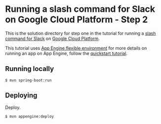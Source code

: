 # Running a slash command for Slack on Google Cloud Platform - Step 2

This is the solution directory for step one in the tutorial for running a [slash command for
Slack](https://api.slack.com/slash-commands) on [Google Cloud Platform](https://cloud.google.com/).

This tutorial uses [App Engine flexible environment][flexible] for more details on running an app
on App Engine, follow the [quickstart tutorial][flexible-quickstart].

[flexible]: https://cloud.google.com/appengine/docs/flexible/java/
[flexible-quickstart]: https://cloud.google.com/appengine/docs/flexible/java/quickstart

## Running locally

    $ mvn spring-boot:run

## Deploying

Deploy.

    $ mvn appengine:deploy

